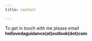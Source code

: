 ```yaml
---
title: contact

---
```




To get in touch with me please email **hellovedaguidance(at)outlook(dot)com**